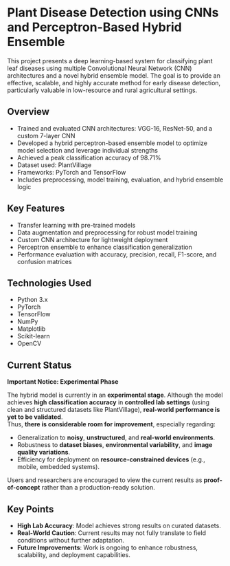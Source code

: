 # Plant Disease Detection using CNNs and Perceptron-Based Hybrid Ensemble

This project presents a deep learning-based system for classifying plant leaf diseases using multiple Convolutional Neural Network (CNN) architectures and a novel hybrid ensemble model. The goal is to provide an effective, scalable, and highly accurate method for early disease detection, particularly valuable in low-resource and rural agricultural settings.

## Overview

- Trained and evaluated CNN architectures: VGG-16, ResNet-50, and a custom 7-layer CNN
- Developed a hybrid perceptron-based ensemble model to optimize model selection and leverage individual strengths
- Achieved a peak classification accuracy of 98.71%
- Dataset used: PlantVillage
- Frameworks: PyTorch and TensorFlow
- Includes preprocessing, model training, evaluation, and hybrid ensemble logic

## Key Features

- Transfer learning with pre-trained models
- Data augmentation and preprocessing for robust model training
- Custom CNN architecture for lightweight deployment
- Perceptron ensemble to enhance classification generalization
- Performance evaluation with accuracy, precision, recall, F1-score, and confusion matrices

## Technologies Used

- Python 3.x
- PyTorch
- TensorFlow
- NumPy
- Matplotlib
- Scikit-learn
- OpenCV
## Current Status
**Important Notice: Experimental Phase**

The hybrid model is currently in an **experimental stage**. Although the model achieves **high classification accuracy** in **controlled lab settings** (using clean and structured datasets like PlantVillage), **real-world performance is yet to be validated**.  
Thus, **there is considerable room for improvement**, especially regarding:
- Generalization to **noisy**, **unstructured**, and **real-world environments**.
- Robustness to **dataset biases**, **environmental variability**, and **image quality variations**.
- Efficiency for deployment on **resource-constrained devices** (e.g., mobile, embedded systems).

Users and researchers are encouraged to view the current results as **proof-of-concept** rather than a production-ready solution.

## Key Points
- **High Lab Accuracy**: Model achieves strong results on curated datasets.
- **Real-World Caution**: Current results may not fully translate to field conditions without further adaptation.
- **Future Improvements**: Work is ongoing to enhance robustness, scalability, and deployment capabilities.
